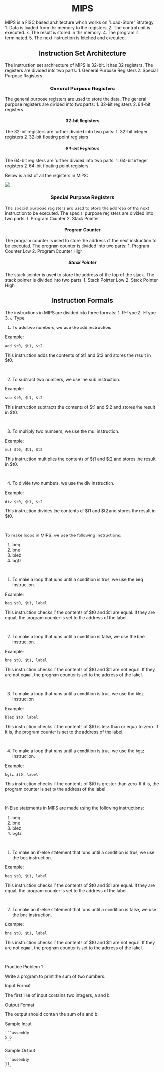 <center>
<h1>MIPS</h1>
</center>
MIPS is a RISC based architecture which works on "Load-Store" Strategy.
<br>
1. Data is loaded from the memory to the registers.
2. The control unit is executed.
3. The result is stored in the memory.
4. The program is terminated.
5. The next instruction is fetched and executed.

<br>

<center>
<h2>Instruction Set Architecture</h2>
</center>
The instruction set architecture of MIPS is 32-bit. It has 32 registers. The registers are divided into two parts:
1. General Purpose Registers
2. Special Purpose Registers

<br>

<center>
<h3>General Purpose Registers</h3>
</center>
The general purpose registers are used to store the data. The general purpose registers are divided into two parts:
1. 32-bit registers
2. 64-bit registers

<br>

<center>
<h4>32-bit Registers</h4>
</center>
The 32-bit registers are further divided into two parts:
1. 32-bit integer registers
2. 32-bit floating point registers

<br>

<center>
<h5>64-bit Registers</h5>
</center>
The 64-bit registers are further divided into two parts:
1. 64-bit integer registers
2. 64-bit floating point registers

<br>


Below is a list of all the registers in MIPS:

<img src="assets/Registers.jpg">

<br>

<center>
<h3>Special Purpose Registers</h3>
</center>
The special purpose registers are used to store the address of the next instruction to be executed. The special purpose registers are divided into two parts:
1. Program Counter
2. Stack Pointer

<br>

<center>
<h4>Program Counter</h4>
</center>
The program counter is used to store the address of the next instruction to be executed. The program counter is divided into two parts:
1. Program Counter Low
2. Program Counter High

<br>

<center>
<h5>Stack Pointer</h5>
</center>
The stack pointer is used to store the address of the top of the stack. The stack pointer is divided into two parts:
1. Stack Pointer Low
2. Stack Pointer High

<br>

<center>
<h2>Instruction Formats</h2>
</center>
The instructions in MIPS are divided into three formats:
1. R-Type
2. I-Type
3. J-Type

<br>

<!-- <center>
<h3>R-Type</h3>
</center>
The R-Type instructions are used to perform arithmetic operations. The R-Type instructions are divided into two parts:
1. Arithmetic Instructions
2. Logical Instructions

<br>

<center>
<h4>Arithmetic Instructions</h4>
</center>
The arithmetic instructions are used to perform arithmetic operations. The arithmetic instructions are divided into two parts:
1. Add
2. Subtract

<br>

<center>
<h5>Logical Instructions</h5>
</center>
The logical instructions are used to perform logical operations. The logical instructions are divided into two parts:
1. AND
2. OR

<br>

<center>
<h3>I-Type</h3>
</center>
The I-Type instructions are used to perform arithmetic operations. The I-Type instructions are divided into two parts:
1. Arithmetic Instructions
2. Logical Instructions

<br>

<center>
<h4>Arithmetic Instructions</h4>
</center>
The arithmetic instructions are used to perform arithmetic operations. The arithmetic instructions are divided into two parts:
1. Add
2. Subtract

<br>

<center>
<h5>Logical Instructions</h5>
</center>

The logical instructions are used to perform logical operations. The logical instructions are divided into two parts:
1. AND
2. OR

<br>

<center>
<h3>J-Type</h3>
</center>
The J-Type instructions are used to perform arithmetic operations. The J-Type instructions are divided into two parts:
1. Arithmetic Instructions
2. Logical Instructions

<br>

<center>
<h4>Arithmetic Instructions</h4>
</center>

The arithmetic instructions are used to perform arithmetic operations. The arithmetic instructions are divided into two parts:
1. Add
2. Subtract

<br>

<center>
<h5>Logical Instructions</h5>
</center>
The logical instructions are used to perform logical operations. The logical instructions are divided into two parts:
1. AND
2. OR

<br>

<center>
<h2>Instruction Set</h2>
</center>
The instruction set of MIPS is divided into two parts:
1. Arithmetic Instructions
2. Logical Instructions

<br>

<center>
<h3>Arithmetic Instructions</h3>
</center>
The arithmetic instructions are used to perform arithmetic operations. The arithmetic instructions are divided into two parts:
1. Add
2. Subtract -->


1. To add two numbers, we use the add instruction.

Example: 
```assembly
add $t0, $t1, $t2
```
This instruction adds the contents of $t1 and $t2 and stores the result in $t0.

<br>

2. To subtract two numbers, we use the sub instruction.

Example: 
```assembly
sub $t0, $t1, $t2
```

This instruction subtracts the contents of $t1 and $t2 and stores the result in $t0.

<br>

3. To multiply two numbers, we use the mul instruction.

Example: 
```assembly
mul $t0, $t1, $t2
```

This instruction multiplies the contents of $t1 and $t2 and stores the result in $t0.

<br>

4. To divide two numbers, we use the div instruction.

Example: 
```assembly
div $t0, $t1, $t2
```

This instruction divides the contents of $t1 and $t2 and stores the result in $t0.

<br>

<!-- 5. To perform bitwise AND operation, we use the and instruction.

Example: 
```assembly
and $t0, $t1, $t2
```

This instruction performs bitwise AND operation on the contents of $t1 and $t2 and stores the result in $t0.

<br>

6. To perform bitwise OR operation, we use the or instruction.

Example: 
```assembly
or $t0, $t1, $t2
```

This instruction performs bitwise OR operation on the contents of $t1 and $t2 and stores the result in $t0.

<br> -->

To make loops in MIPS, we use the following instructions:
1. beq
2. bne
3. blez
4. bgtz

<br>

1. To make a loop that runs until a condition is true, we use the beq instruction.

Example: 
```assembly
beq $t0, $t1, label
```

This instruction checks if the contents of $t0 and $t1 are equal. If they are equal, the program counter is set to the address of the label.

<br>

2. To make a loop that runs until a condition is false, we use the bne instruction.

Example: 
```assembly
bne $t0, $t1, label
```

This instruction checks if the contents of $t0 and $t1 are not equal. If they are not equal, the program counter is set to the address of the label.

<br>

3. To make a loop that runs until a condition is true, we use the blez instruction

Example: 
```assembly
blez $t0, label
```

This instruction checks if the contents of $t0 is less than or equal to zero. If it is, the program counter is set to the address of the label.

<br>

4. To make a loop that runs until a condition is true, we use the bgtz instruction.

Example: 
```assembly
bgtz $t0, label
```

This instruction checks if the contents of $t0 is greater than zero. If it is, the program counter is set to the address of the label.

<br>

If-Else statements in MIPS are made using the following instructions:
1. beq
2. bne
3. blez
4. bgtz

<br>

1. To make an if-else statement that runs until a condition is true, we use the beq instruction.

Example: 
```assembly
beq $t0, $t1, label
```

This instruction checks if the contents of $t0 and $t1 are equal. If they are equal, the program counter is set to the address of the label.

<br>

2. To make an if-else statement that runs until a condition is false, we use the bne instruction.

Example: 
```assembly
bne $t0, $t1, label
```

This instruction checks if the contents of $t0 and $t1 are not equal. If they are not equal, the program counter is set to the address of the label.

<br>

Practice Problem 1

Write a program to print the sum of two numbers.

Input Format

The first line of input contains two integers, a and b.

Output Format

The output should contain the sum of a and b.

Sample Input
    
    ```assembly
    5 6
    ```
Sample Output
    
    ```assembly
    11
    ```


